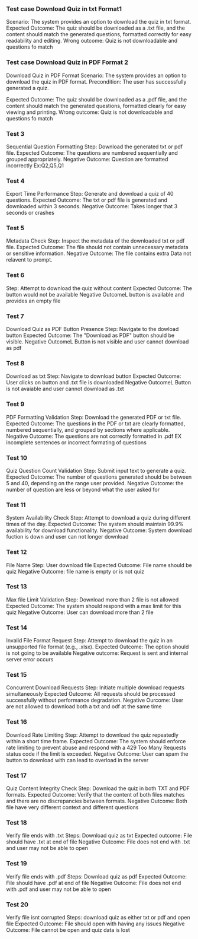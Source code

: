 ### Test case Download Quiz in txt Format1

Scenario: The system provides an option to download the quiz in txt format.
Expected Outcome: The quiz should be downloaded as a .txt file, and the content should match the generated questions, formatted correctly for easy readability and editing.
Wrong outcome: Quiz is not downloadable and questions fo match

### Test case Download Quiz in PDF Format 2
Download Quiz in PDF Format
Scenario: The system provides an option to download the quiz in PDF format.
Precondition: The user has successfully generated a quiz.

Expected Outcome: The quiz should be downloaded as a .pdf file, and the content should match the generated questions, formatted clearly for easy viewing and printing.
Wrong outcome: Quiz is not downloadable and questions fo match


### Test 3
Sequential Question Formatting
Step: Download the generated txt or pdf file.
Expected Outcome: The questions are numbered sequentially and grouped appropriately.
Negative Outcome: Question are formatted incorrectly Ex:Q2,Q5,Q1

### Test 4
Export Time Performance
Step: Generate and download a quiz of 40 questions.
Expected Outcome: The txt or pdf file is generated and downloaded within 3 seconds.
Negative Outcome: Takes longer that 3 seconds or crashes

### Test 5
Metadata Check
Step: Inspect the metadata of the downloaded txt or pdf file.
Expected Outcome: The file should not contain unnecessary metadata or sensitive information.
Negative Outcome: The file contains extra Data not relavent to prompt. 
### Test 6
Step: Attempt to download the quiz without content
Expected Outcome: The button would not be available 
Negative OutcomeL button is available and provides an empty file
### Test 7
Download Quiz as PDF Button Presence
Step: Navigate to the dowload button
Expected Outcome: The "Download as PDF" button should be visible.
Negative OutcomeL Button is not visible and user cannot download as pdf
### Test 8
Download as txt
Step: Navigate to download button
Expected Outcome: User clicks on button and .txt file is downloaded
Negative OutcomeL Button is not avaiable and user cannot download as .txt
### Test 9
PDF Formatting Validation
Step: Download the generated PDF or txt file.
Expected Outcome: The questions in the PDF or txt are clearly formatted, numbered sequentially, and grouped by sections where applicable.
Negative Outcome: The questions are not correctly formatted in .pdf EX incomplete sentences or incorrect formating of questions
### Test 10
Quiz Question Count Validation
Step: Submit input text to generate a quiz.
Expected Outcome: The number of questions generated should be between 5 and 40, depending on the range user provided.
Negative Outcome: the number of question are less or beyond what the user asked for
### Test 11
System Availability Check
Step: Attempt to download a quiz during different times of the day.
Expected Outcome: The system should maintain 99.9% availability for download functionality.
Negative Outcome: System download fuction is down and user can not longer download

### Test 12
File Name 
Step: User download file
Expected Outcome: File name should be quiz
Negative Outcome: file name is empty or is not quiz

### Test 13
Max file Limit Validation
Step: Download more than 2 file is not allowed
Expected Outcome: The system should respond with a max limit for this quiz
Negative Outcome: User can download more than 2 file 
### Test 14
Invalid File Format Request
Step: Attempt to download the quiz in an unsupported file format (e.g., .xlsx).
Expected Outcome: The option should is not going to be available
Negative outcome: Request is sent and internal server error occurs
### Test 15
Concurrent Download Requests
Step: Initiate multiple download requests simultaneously 
Expected Outcome: All requests should be processed successfully without performance degradation.
Negative Ourcome: User are not allowed to download both a txt and odf at the same time
### Test 16
Download Rate Limiting
Step: Attempt to download the quiz repeatedly within a short time frame.
Expected Outcome: The system should enforce rate limiting to prevent abuse and respond with a 429 Too Many Requests status code if the limit is exceeded.
Negative Outcome: User can spam the button to download with can lead to overload in the server
### Test 17
Quiz Content Integrity Check
Step: Download the quiz in both TXT and PDF formats.
Expected Outcome: Verify that the content of both files matches and there are no discrepancies between formats.
Negative Outcome: Both file have very different context and different questions
### Test 18
Verify file ends with .txt
Steps: Download quiz as txt
Expected outcome: File should have .txt at end of file
Negative Outcome: File does not end with .txt and user may not be able to open
### Test 19 
Verify file ends with .pdf
Steps: Download quiz as pdf
Expected Outcome: File should have .pdf at end of file
Negative Outcome: File does not end with .pdf and user may not be able to open
### Test 20
Verify file isnt corrupted
Steps: download quiz as either txt or pdf and open file
Expected Outcome: File should open with having any issues
Negative Outcome: File cannot be open and quiz data is lost

